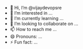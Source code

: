 - 👋 Hi, I’m @vijaydevopsre
- 👀 I’m interested in ...
- 🌱 I’m currently learning ...
- 💞️ I’m looking to collaborate on ...
- 📫 How to reach me ...
- 😄 Pronouns: ...
- ⚡ Fun fact: ...

<!---
vijaydevopsre/vijaydevopsre is a ✨ special ✨ repository because its `README.md` (this file) appears on your GitHub profile.
You can click the Preview link to take a look at your changes.
--->
